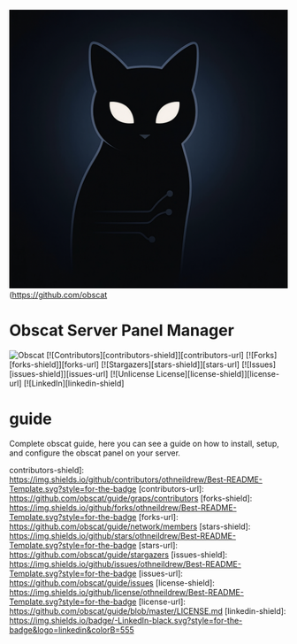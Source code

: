 ![obscat-logo](obscat.png)(https://github.com/obscat
# Obscat Server Panel Manager
![Obscat](https://github.com/obscat)
[![Contributors][contributors-shield]][contributors-url]
[![Forks][forks-shield]][forks-url]
[![Stargazers][stars-shield]][stars-url]
[![Issues][issues-shield]][issues-url]
[![Unlicense License][license-shield]][license-url]
[![LinkedIn][linkedin-shield]

# guide
Complete obscat guide, here you can see a guide on how to install, setup, and configure the obscat panel on your server.



contributors-shield]: https://img.shields.io/github/contributors/othneildrew/Best-README-Template.svg?style=for-the-badge
[contributors-url]: https://github.com/obscat/guide/graps/contributors
[forks-shield]: https://img.shields.io/github/forks/othneildrew/Best-README-Template.svg?style=for-the-badge
[forks-url]: https://github.com/obscat/guide/network/members
[stars-shield]: https://img.shields.io/github/stars/othneildrew/Best-README-Template.svg?style=for-the-badge
[stars-url]: https://github.com/obscat/guide/stargazers
[issues-shield]: https://img.shields.io/github/issues/othneildrew/Best-README-Template.svg?style=for-the-badge
[issues-url]: https://github.com/obscat/guide/issues
[license-shield]: https://img.shields.io/github/license/othneildrew/Best-README-Template.svg?style=for-the-badge
[license-url]: https://github.com/obscat/guide/blob/master/LICENSE.md
[linkedin-shield]: https://img.shields.io/badge/-LinkedIn-black.svg?style=for-the-badge&logo=linkedin&colorB=555
